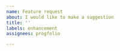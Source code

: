 ```yaml
---
name: Feature request
about: I would like to make a suggestion
title: ''
labels: enhancement
assignees: progfolio

---
```


<!--
If relevant, please include a minimal template declaration to illustrate the desired behavior
-->
